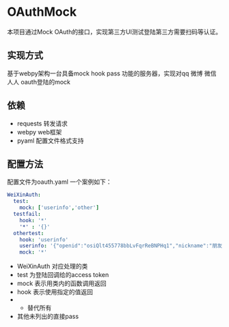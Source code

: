 # OAuthMock
本项目通过Mock OAuth的接口，实现第三方UI测试登陆第三方需要扫码等认证。
## 实现方式
基于webpy架构一台具备mock hook pass 功能的服务器，实现对qq 微博 微信 人人 oauth登陆的mock
## 依赖
  * requests 转发请求
  * webpy web框架
  * pyaml 配置文件格式支持
## 配置方法
配置文件为oauth.yaml 一个案例如下：
``` yaml
WeiXinAuth:
  test:
    mock: ['userinfo','other']
  testfail:
    hook: '*'
    '*' : '{}'
  othertest:
    hook: 'userinfo'
    userinfo: '{"openid":"osiQlt455778bbLvFqrReBNPHq1","nickname":"朋友","sex":1,"language":"zh_CN","city":"","province":"","country":"CN","headimgurl":"http:\/\/wx.qlogo.cn\/111","privilege":[],"unionid":"oP4xHuIYS-8mmcr890ykooQLY8sM1"}'
    mock: '*'
```
  * WeiXinAuth 对应处理的类
  * test 为登陆回调给的access token
  * mock 表示用类内的函数调用返回
  * hook 表示使用指定的值返回
  *  * 替代所有
  * 其他未列出的直接pass

